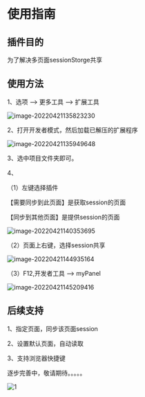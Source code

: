 # 使用指南

## 插件目的

为了解决多页面sessionStorge共享

## 使用方法

1、选项  --> 更多工具 -->  扩展工具

![image-20220421135823230](https://cdn.jsdelivr.net/gh/coderGodWang/pic-bed@master/private/image-20220421135823230.png)

2、打开开发者模式，然后加载已解压的扩展程序

![image-20220421135949648](https://cdn.jsdelivr.net/gh/coderGodWang/pic-bed@master/private/image-20220421135949648.png)

3、选中项目文件夹即可。

4、

（1）左键选择插件

【需要同步到此页面】是获取session的页面

【同步到其他页面】是提供session的页面

![image-20220421140353695](https://cdn.jsdelivr.net/gh/coderGodWang/pic-bed@master/private/image-20220421140353695.png)

（2）页面上右键，选择session共享

![image-20220421144935164](https://cdn.jsdelivr.net/gh/coderGodWang/pic-bed@master/private/image-20220421144935164.png)

（3）F12,开发者工具 --> myPanel

![image-20220421145209416](https://cdn.jsdelivr.net/gh/coderGodWang/pic-bed@master/private/image-20220421145209416.png)

## 后续支持

1、指定页面，同步该页面session

2、设置默认页面，自动读取

3、支持浏览器快捷键

逐步完善中，敬请期待。。。。。

![1](https://cdn.jsdelivr.net/gh/coderGodWang/pic-bed@master/private/1.jpg)

